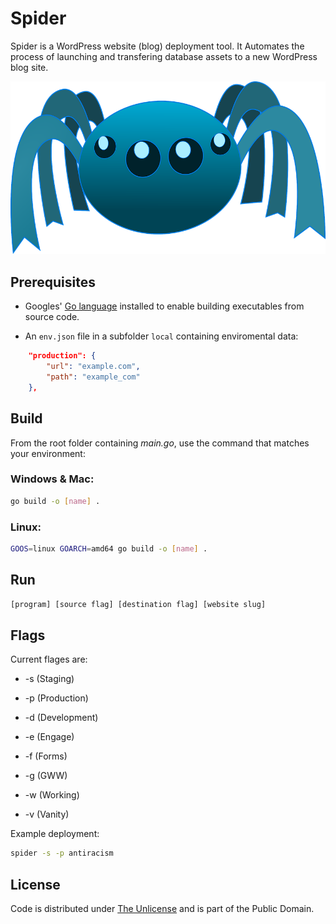 # Spider

Spider is a WordPress website (blog) deployment tool. It Automates the process of launching and transfering database assets to a new WordPress blog site.

![Spider](spider.webp)

## Prerequisites

- Googles' [Go language](https://go.dev) installed to enable building executables from source code.

- An `env.json` file in a subfolder `local` containing enviromental data:

```json
	"production": {
		"url": "example.com",
		"path": "example_com"
	},
```

## Build

From the root folder containing *main.go*, use the command that matches your environment:

### Windows & Mac:

```bash
go build -o [name] .
```

### Linux:

```bash
GOOS=linux GOARCH=amd64 go build -o [name] .
```

## Run

```bash
[program] [source flag] [destination flag] [website slug]
```

## Flags

Current flages are:

- -s (Staging)

- -p (Production)

- -d (Development)

- -e (Engage)

- -f (Forms)

- -g (GWW)

- -w (Working)

- -v (Vanity)

Example deployment:

```bash
spider -s -p antiracism
```

## License

Code is distributed under [The Unlicense](https://github.com/farghul/spider/blob/main/LICENSE.md) and is part of the Public Domain.
